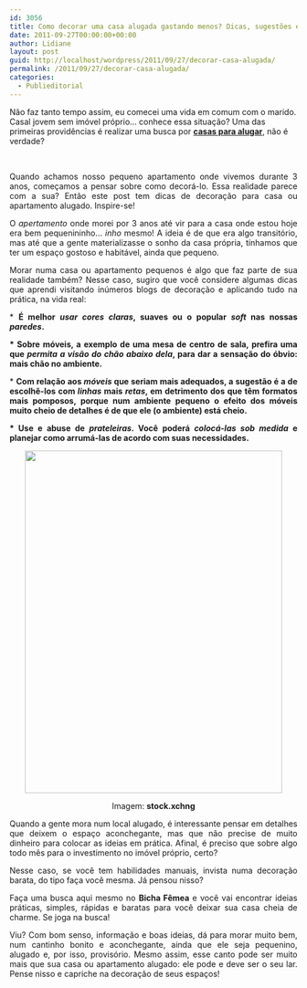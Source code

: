 ```yaml
---
id: 3056
title: Como decorar uma casa alugada gastando menos? Dicas, sugestões e pitacos…
date: 2011-09-27T00:00:00+00:00
author: Lidiane
layout: post
guid: http://localhost/wordpress/2011/09/27/decorar-casa-alugada/
permalink: /2011/09/27/decorar-casa-alugada/
categories:
  - Publieditorial
---
```

Não faz tanto tempo assim, eu comecei uma vida em comum com o marido. Casal jovem sem imóvel próprio… conhece essa situação? Uma das primeiras providências é realizar uma busca por **<a href="http://www.olx.com.br/casa-apartamento-para-aluguel-cat-363" target="_blank">casas para alugar</a>**, não é verdade?

&nbsp;

<p align="justify">
  Quando achamos nosso pequeno apartamento onde vivemos durante 3 anos, começamos a pensar sobre como decorá-lo. Essa realidade parece com a sua? Então este post tem dicas de decoração para casa ou apartamento alugado. Inspire-se!
</p>

<!--more-->

<p align="justify">
  O <em>apertamento</em> onde morei por 3 anos até vir para a casa onde estou hoje era bem pequenininho… <em>inho</em> mesmo! A ideia é de que era algo transitório, mas até que a gente materializasse o sonho da casa própria, tínhamos que ter um espaço gostoso e habitável, ainda que pequeno.
</p>

<p align="justify">
  Morar numa casa ou apartamento pequenos é algo que faz parte de sua realidade também? Nesse caso, sugiro que você considere algumas dicas que aprendi visitando inúmeros blogs de decoração e aplicando tudo na prática, na vida real:
</p>

<p align="justify">
  * <strong>É melhor <em>usar cores claras</em>, suaves ou o popular <em>soft</em> nas nossas <em>paredes</em>.</strong>
</p>

<p align="justify">
  <strong>* Sobre móveis, a exemplo de uma mesa de centro de sala, prefira uma que <strong><em>permita a visão do chão abaixo dela</em></strong>, para dar a sensação do óbvio: mais chão no ambiente.</strong>
</p>

<p align="justify">
  * <strong>Com relação aos <em>móveis </em>que seriam mais adequados, a sugestão é a de escolhê-los com<em> linhas</em> mais<em> retas</em>, em detrimento dos que têm formatos mais pomposos, porque num ambiente pequeno o efeito dos móveis muito cheio de detalhes é de que ele (o ambiente) está cheio. </strong>
</p>

<p align="justify">
  <strong>* Use e abuse de <em>prateleiras</em>. Você poderá <em>colocá-las sob medida</em> e planejar como arrumá-las de acordo com suas necessidades.</strong>
</p>

<p align="center">
  <a href="http://www.trololodemulher.com.br/blog/wp-content/uploads/2011/09/Flores.jpg"><img class="alignnone size-full wp-image-6956" title="Flores" src="http://www.trololodemulher.com.br/blog/wp-content/uploads/2011/09/Flores.jpg" alt="" width="450" height="600" /></a>
</p>

<p align="center">
  Imagem: <strong>stock.xchng</strong>
</p>

<p align="justify">
  Quando a gente mora num local alugado, é interessante pensar em detalhes que deixem o espaço aconchegante, mas que não precise de muito dinheiro para colocar as ideias em prática. Afinal, é preciso que sobre algo todo mês para o investimento no imóvel próprio, certo?
</p>

<p align="justify">
  Nesse caso, se você tem habilidades manuais, invista numa decoração barata, do tipo faça você mesma. Já pensou nisso?
</p>

<p align="justify">
  Faça uma busca aqui mesmo no <strong>Bicha Fêmea</strong> e você vai encontrar ideias práticas, simples, rápidas e baratas para você deixar sua casa cheia de charme. Se joga na busca!
</p>

<p align="justify">
  Viu? Com bom senso, informação e boas ideias, dá para morar muito bem, num cantinho bonito e aconchegante, ainda que ele seja pequenino, alugado e, por isso, provisório. Mesmo assim, esse canto pode ser muito mais que sua casa ou apartamento alugado: ele pode e deve ser o seu lar. Pense nisso e capriche na decoração de seus espaços!
</p>